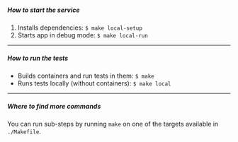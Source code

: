 ##### How to start the service

1. Installs dependencies: `$ make local-setup`
2. Starts app in debug mode: `$ make local-run`

---

##### How to run the tests
- Builds containers and run tests in them: `$ make`
- Runs tests locally (without containers): `$ make local`

---

##### Where to find more commands
You can run sub-steps by running `make` on one of the targets available in `./Makefile`.
